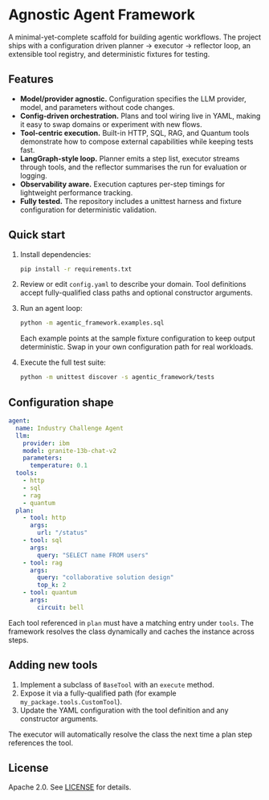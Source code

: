 # Agnostic Agent Framework

A minimal-yet-complete scaffold for building agentic workflows. The project
ships with a configuration driven planner → executor → reflector loop, an
extensible tool registry, and deterministic fixtures for testing.

## Features

- **Model/provider agnostic.** Configuration specifies the LLM provider,
  model, and parameters without code changes.
- **Config-driven orchestration.** Plans and tool wiring live in YAML, making it
  easy to swap domains or experiment with new flows.
- **Tool-centric execution.** Built-in HTTP, SQL, RAG, and Quantum tools
  demonstrate how to compose external capabilities while keeping tests fast.
- **LangGraph-style loop.** Planner emits a step list, executor streams through
  tools, and the reflector summarises the run for evaluation or logging.
- **Observability aware.** Execution captures per-step timings for lightweight
  performance tracking.
- **Fully tested.** The repository includes a unittest harness and fixture
  configuration for deterministic validation.

## Quick start

1. Install dependencies:

   ```bash
   pip install -r requirements.txt
   ```

2. Review or edit `config.yaml` to describe your domain. Tool definitions accept
   fully-qualified class paths and optional constructor arguments.

3. Run an agent loop:

   ```bash
   python -m agentic_framework.examples.sql
   ```

   Each example points at the sample fixture configuration to keep output
   deterministic. Swap in your own configuration path for real workloads.

4. Execute the full test suite:

   ```bash
   python -m unittest discover -s agentic_framework/tests
   ```

## Configuration shape

```yaml
agent:
  name: Industry Challenge Agent
  llm:
    provider: ibm
    model: granite-13b-chat-v2
    parameters:
      temperature: 0.1
  tools:
    - http
    - sql
    - rag
    - quantum
  plan:
    - tool: http
      args:
        url: "/status"
    - tool: sql
      args:
        query: "SELECT name FROM users"
    - tool: rag
      args:
        query: "collaborative solution design"
        top_k: 2
    - tool: quantum
      args:
        circuit: bell
```

Each tool referenced in `plan` must have a matching entry under `tools`. The
framework resolves the class dynamically and caches the instance across steps.

## Adding new tools

1. Implement a subclass of `BaseTool` with an `execute` method.
2. Expose it via a fully-qualified path (for example
   `my_package.tools.CustomTool`).
3. Update the YAML configuration with the tool definition and any constructor
   arguments.

The executor will automatically resolve the class the next time a plan step
references the tool.

## License

Apache 2.0. See [LICENSE](LICENSE) for details.
